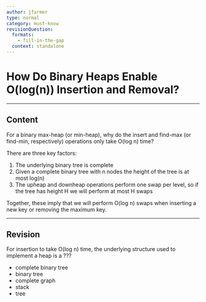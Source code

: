 ```yaml
---
author: jfarmer
type: normal
category: must-know
revisionQuestion:
  formats:
    - fill-in-the-gap
  context: standalone
---
```


# How Do Binary Heaps Enable O(log(n)) Insertion and Removal?


---

## Content

For a binary max-heap (or min-heap), why do the insert and find-max (or find-min, respectively) operations only take O(log n) time?

There are three key factors:

1. The underlying binary tree is complete
2. Given a complete binary tree with n nodes the height of the tree is at most log(n)
3. The upheap and downheap operations perform one swap per level, so if the tree has height H we will perform at most H swaps

Together, these imply that we will perform O(log n) swaps when inserting a new key or removing the maximum key.


---

## Revision

For insertion to take O(log n) time, the underlying structure used to implement a heap is a ???

- complete binary tree
- binary tree
- complete graph
- stack
- tree
